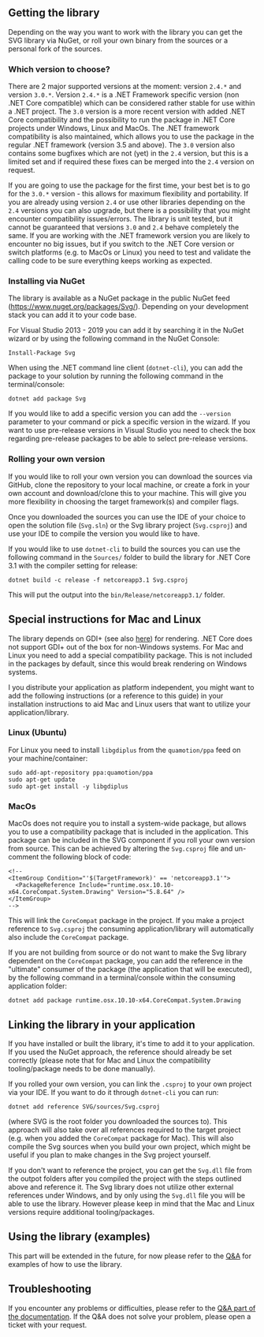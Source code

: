 ## Getting the library

Depending on the way you want to work with the library you can get the SVG library via NuGet, or roll your own binary from the sources or a personal fork of the sources. 

### Which version to choose?
There are 2 major supported versions at the moment: version `2.4.*` and version `3.0.*`. Version `2.4.*` is a .NET Framework specific version (non .NET Core compatible)
which can be considered rather stable for use within a .NET project.
The `3.0` version is a more recent version with added .NET Core compatibility and the possibility to run the package in .NET Core projects under Windows, Linux and MacOs.
The .NET framework compatibility is also maintained, which allows you to use the package in the regular .NET framework (version 3.5 and above).
The `3.0` version also contains some bugfixes which are not (yet) in the `2.4` version,
but this is a limited set and if required these fixes can be merged into the `2.4` version on request.

If you are going to use the package for the first time, your best bet is to go for the `3.0.*` version - this allows for maximum flexibility and portability.
If you are already using version `2.4` or use other libraries depending on the `2.4` versions you can also upgrade,
but there is a possibility that you might encounter compatibility issues/errors.
The library is unit tested, but it cannot be guaranteed that versions `3.0` and `2.4` behave completely the same.
If you are working with the .NET framework version you are likely to encounter no big issues, but if you switch to the .NET Core version or switch platforms
(e.g. to MacOs or Linux) you need to test and validate the calling code to be sure everything keeps working as expected.

### Installing via NuGet
The library is available as a NuGet package in the public NuGet feed (https://www.nuget.org/packages/Svg/).
Depending on your development stack you can add it to your code base.

For Visual Studio 2013 - 2019 you can add it by searching it in the NuGet wizard or by using the following command in the NuGet Console:
```
Install-Package Svg
```

When using the .NET command line client (`dotnet-cli`), you can add the package to your solution by running the following command in the terminal/console:
```
dotnet add package Svg
```

If you would like to add a specific version you can add the `--version` parameter to your command or pick a specific version in the wizard.
If you want to use pre-release versions in Visual Studio you need to check the box regarding pre-release packages to be able to select pre-release versions.

### Rolling your own version
If you would like to roll your own version you can download the sources via GitHub, clone the repository to your local machine,
or create a fork in your own account and download/clone this to your machine. This will give you more flexibility in choosing the target framework(s) and compiler flags.

Once you downloaded the sources you can use the IDE of your choice to open the solution file (`Svg.sln`) or the Svg library project (`Svg.csproj`)
and use your IDE to compile the version you would like to have.

If you would like to use `dotnet-cli` to build the sources you can use the following command in the `Sources/` folder to build the library
for .NET Core 3.1 with the compiler setting for release:
```
dotnet build -c release -f netcoreapp3.1 Svg.csproj
```
This will put the output into the `bin/Release/netcoreapp3.1/` folder.

## Special instructions for Mac and Linux
The library depends on GDI+ (see also [here](http://svg-net.github.io/SVG/doc/Q&A.html#im-getting-a-svggdipluscannotbeloadedexception-if-running-under-linux-or-macos)) for rendering.
.NET Core does not support GDI+ out of the box for non-Windows systems. For Mac and Linux you need to add a special compatibility package.
This is not included in the packages by default, since this would break rendering on Windows systems.

I you distribute your application as platform independent, you might want to add the following instructions (or a reference to this guide)
in your installation instructions to aid Mac and Linux users that want to utilize your application/library.

### Linux (Ubuntu)
For Linux you need to install `libgdiplus` from the `quamotion/ppa` feed on your machine/container:
```
sudo add-apt-repository ppa:quamotion/ppa
sudo apt-get update
sudo apt-get install -y libgdiplus
```

### MacOs
MacOs does not require you to install a system-wide package, but allows you to use a compatibility package that is included in the application.
This package can be included in the SVG component if you roll your own version from source.
This can be achieved by altering the `Svg.csproj` file and un-comment the following block of code:
```
<!-- 
<ItemGroup Condition="'$(TargetFramework)' == 'netcoreapp3.1'">
  <PackageReference Include="runtime.osx.10.10-x64.CoreCompat.System.Drawing" Version="5.8.64" />
</ItemGroup> 
-->
```
This will link the `CoreCompat` package in the project.
If you make a project reference to `Svg.csproj` the consuming application/library will automatically also include the `CoreCompat` package.

If you are not building from source or do not want to make the Svg library dependent on the `CoreCompat` package,
you can add the reference in the "ultimate" consumer of the package (the application that will be executed),
by the following command in a terminal/console within the consuming application folder:
```
dotnet add package runtime.osx.10.10-x64.CoreCompat.System.Drawing
```

## Linking the library in your application
If you have installed or built the library, it's time to add it to your application.
If you used the NuGet approach, the reference should already be set correctly (please note that for Mac and Linux the compatibility tooling/package needs to be done manually).

If you rolled your own version, you can link the `.csproj` to your own project via your IDE. If you want to do it through `dotnet-cli` you can run:
```
dotnet add reference SVG/sources/Svg.csproj
```
(where SVG is the root folder you downloaded the sources to).
This approach will also take over all references required to the target project (e.g. when you added the `CoreCompat` package for Mac).
This will also compile the Svg sources when you build your own project, which might be useful if you plan to make changes in the Svg project yourself.

If you don't want to reference the project, you can get the `Svg.dll` file from the outpot folders after you compiled the project with the steps outlined above and reference it.
The Svg library does not utilize other external references under Windows, and by only using the `Svg.dll` file you will be able to use the library. 
However please keep in mind that the Mac and Linux versions require additional tooling/packages.

## Using the library (examples)
This part will be extended in the future, for now please refer to the [Q&A](http://svg-net.github.io/SVG/doc/Q&A.html) for examples of how to use the library.

## Troubleshooting
If you encounter any problems or difficulties, please refer to the [Q&A part of the documentation](http://svg-net.github.io/SVG/doc/Q&A.html).
If the Q&A does not solve your problem, please open a ticket with your request.
